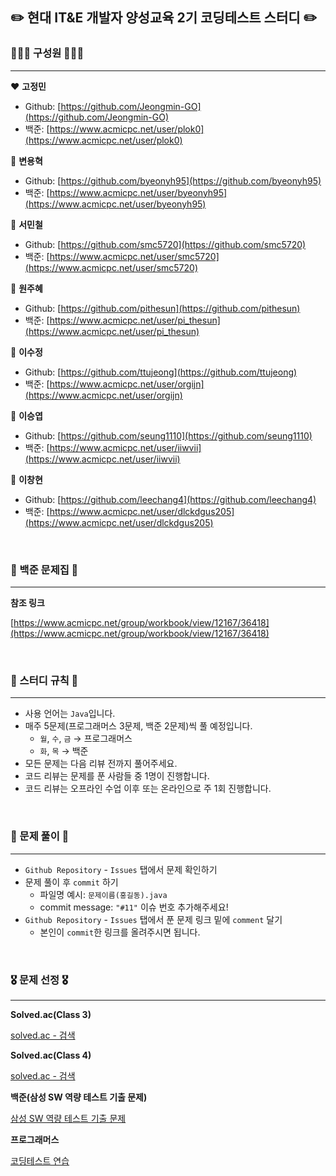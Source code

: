 ## ✏️ 현대 IT&E 개발자 양성교육 2기 코딩테스트 스터디 ✏️

### 👨🏻‍💻 구성원 👩🏻‍💻

---

❤️ **고정민**

- Github: [https://github.com/Jeongmin-GO](https://github.com/Jeongmin-GO)
- 백준: [https://www.acmicpc.net/user/plok0](https://www.acmicpc.net/user/plok0)

🧡 **변용혁**

- Github: [https://github.com/byeonyh95](https://github.com/byeonyh95)
- 백준: [https://www.acmicpc.net/user/byeonyh95](https://www.acmicpc.net/user/byeonyh95)

💛 **서민철**

- Github: [https://github.com/smc5720](https://github.com/smc5720)
- 백준: [https://www.acmicpc.net/user/smc5720](https://www.acmicpc.net/user/smc5720)

💚 **원주혜**

- Github: [https://github.com/pithesun](https://github.com/pithesun)
- 백준: [https://www.acmicpc.net/user/pi_thesun](https://www.acmicpc.net/user/pi_thesun)

💙 **이수정**

- Github: [https://github.com/ttujeong](https://github.com/ttujeong)
- 백준: [https://www.acmicpc.net/user/orgijn](https://www.acmicpc.net/user/orgijn)

💜 **이승엽**

- Github: [https://github.com/seung1110](https://github.com/seung1110)
- 백준: [https://www.acmicpc.net/user/iiwvii](https://www.acmicpc.net/user/iiwvii)

🖤 **이창현**

- Github: [https://github.com/leechang4](https://github.com/leechang4)
- 백준: [https://www.acmicpc.net/user/dlckdgus205](https://www.acmicpc.net/user/dlckdgus205)

<br/>

### 🍭 백준 문제집 🍭

---

**참조 링크**

[https://www.acmicpc.net/group/workbook/view/12167/36418](https://www.acmicpc.net/group/workbook/view/12167/36418)

<br/>

### 🌴 스터디 규칙 🌴

---

- 사용 언어는 `Java`입니다.
- 매주 5문제(프로그래머스 3문제, 백준 2문제)씩 풀 예정입니다.
    - `월`, `수`, `금` → 프로그래머스
    - `화`, `목` → 백준
- 모든 문제는 다음 리뷰 전까지 풀어주세요.
- 코드 리뷰는 문제를 푼 사람들 중 1명이 진행합니다.
- 코드 리뷰는 오프라인 수업 이후 또는 온라인으로 주 1회 진행합니다.

<br/>

### 🐧 문제 풀이 🐧

---

- `Github Repository` - `Issues` 탭에서 문제 확인하기
- 문제 풀이 후 `commit` 하기
    - 파일명 예시: `문제이름(홍길동).java`
    - commit message: `"#11"` 이슈 번호 추가해주세요!
- `Github Repository` - `Issues` 탭에서 푼 문제 링크 밑에 `comment` 달기
    - 본인이 `commit`한 링크를 올려주시면 됩니다.

<br/>

### 🎖️ 문제 선정 🎖️

---

**Solved.ac(Class 3)**

[solved.ac - 검색](https://solved.ac/search?query=in_class:3)

**Solved.ac(Class 4)**

[solved.ac - 검색](https://solved.ac/search?query=in_class:4)

**백준(삼성 SW 역량 테스트 기출 문제)**

[삼성 SW 역량 테스트 기출 문제](https://www.acmicpc.net/workbook/view/1152)

**프로그래머스**

[코딩테스트 연습](https://programmers.co.kr/learn/challenges?tab=all_challenges)
